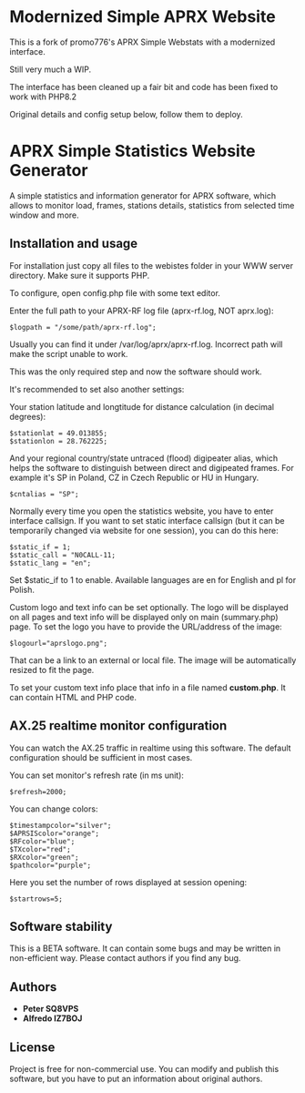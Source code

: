 # Modernized Simple APRX Website

This is a fork of promo776's APRX Simple Webstats with a modernized interface.

Still very much a WIP.

The interface has been cleaned up a fair bit and code has been fixed to work with PHP8.2

Original details and config setup below, follow them to deploy.

# APRX Simple Statistics Website Generator

A simple statistics and information generator for APRX software, which allows to monitor load, frames, stations details, statistics from selected time window and more.


## Installation and usage

For installation just copy all files to the webistes folder in your WWW server directory. Make sure it supports PHP.

To configure, open config.php file with some text editor.

Enter the full path to your APRX-RF log file (aprx-rf.log, NOT aprx.log):

```
$logpath = "/some/path/aprx-rf.log";
```
Usually you can find it under /var/log/aprx/aprx-rf.log. Incorrect path will make the script unable to work.


This was the only required step and now the software should work.

It's recommended to set also another settings:

Your station latitude and longtitude for distance calculation (in decimal degrees):
```
$stationlat = 49.013855;
$stationlon = 28.762225;
```

And your regional country/state untraced (flood) digipeater alias, which helps the software to distinguish between direct and digipeated frames.
For example it's SP in Poland, CZ in Czech Republic or HU in Hungary.
```
$cntalias = "SP";
```

Normally every time you open the statistics website, you have to enter interface callsign. If you want to set static interface callsign (but it can be temporarily changed via website for one session), you can do this here:
```
$static_if = 1;
$static_call = "N0CALL-11;
$static_lang = "en";
```
Set $static_if to 1 to enable. Available languages are en for English and pl for Polish.


Custom logo and text info can be set optionally. The logo will be displayed on all pages and text info will be displayed only on main (summary.php) page.
To set the logo you have to provide the URL/address of the image:
```
$logourl="aprslogo.png";
```
That can be a link to an external or local file. The image will be automatically resized to fit the page.

To set your custom text info place that info in a file named **custom.php**. It can contain HTML and PHP code.

## AX.25 realtime monitor configuration

You can watch the AX.25 traffic in realtime using this software. The default configuration should be sufficient in most cases.

You can set monitor's refresh rate (in ms unit):
```
$refresh=2000;
```

You can change colors:
```
$timestampcolor="silver";
$APRSIScolor="orange";
$RFcolor="blue";
$TXcolor="red";
$RXcolor="green";
$pathcolor="purple";
```

Here you set the number of rows displayed at session opening:
```
$startrows=5;
```



## Software stability

This is a BETA software. It can contain some bugs and may be written in non-efficient way. Please contact authors if you find any bug.

## Authors

* **Peter SQ8VPS**
* **Alfredo IZ7BOJ**


## License

Project is free for non-commercial use. You can modify and publish this software, but you have to put an information about original authors.
